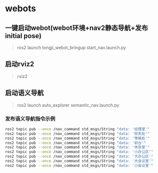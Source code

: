 # webots

## 一键启动webot(webot环境+nav2静态导航+发布initial pose)
> ros2 launch tongji_webot_bringup start_nav.launch.py

## 启动rviz2
> rviz2

## 启动语义导航
> ros2 launch auto_explorer semantic_nav.launch.py

### 发布语义导航指令示例
```bash
ros2 topic pub --once /nav_command std_msgs/String "data: '经理室'"
ros2 topic pub --once /nav_command std_msgs/String "data: '财务处'"
ros2 topic pub --once /nav_command std_msgs/String "data: '等候处'"
ros2 topic pub --once /nav_command std_msgs/String "data: '前台'"
ros2 topic pub --once /nav_command std_msgs/String "data: '休息室'"
ros2 topic pub --once /nav_command std_msgs/String "data: '小办公区'"
ros2 topic pub --once /nav_command std_msgs/String "data: '大办公区'"
ros2 topic pub --once /nav_command std_msgs/String "data: '大会议室'"
ros2 topic pub --once /nav_command std_msgs/String "data: '小会议室'"
```